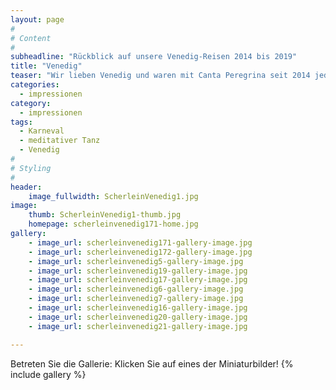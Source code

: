 ```yaml
---
layout: page
#
# Content
#
subheadline: "Rückblick auf unsere Venedig-Reisen 2014 bis 2019"
title: "Venedig"
teaser: "Wir lieben Venedig und waren mit Canta Peregrina seit 2014 jedes Jahr zum Karneval und zum meditativen Tanz zu Besuch. Hier können Sie sich mit uns nach Venedig träumen oder mit den Bildern von diesem Jahr in Erinnerungen schwelgen!"
categories:
  - impressionen
category:
  - impressionen
tags:
  - Karneval
  - meditativer Tanz
  - Venedig
#
# Styling
#
header:
    image_fullwidth: ScherleinVenedig1.jpg
image:
    thumb: ScherleinVenedig1-thumb.jpg
    homepage: scherleinvenedig171-home.jpg
gallery:
    - image_url: scherleinvenedig171-gallery-image.jpg
    - image_url: scherleinvenedig172-gallery-image.jpg
    - image_url: scherleinvenedig5-gallery-image.jpg
    - image_url: scherleinvenedig19-gallery-image.jpg
    - image_url: scherleinvenedig17-gallery-image.jpg
    - image_url: scherleinvenedig6-gallery-image.jpg
    - image_url: scherleinvenedig7-gallery-image.jpg
    - image_url: scherleinvenedig16-gallery-image.jpg
    - image_url: scherleinvenedig20-gallery-image.jpg
    - image_url: scherleinvenedig21-gallery-image.jpg

---
```


Betreten Sie die Gallerie: Klicken Sie auf eines der Miniaturbilder!
{% include gallery %}
